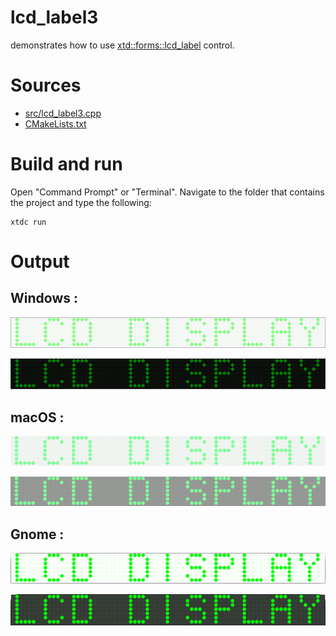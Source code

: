 # lcd_label3

demonstrates how to use [xtd::forms::lcd_label](../../../../src/xtd.forms/include/xtd/forms/lcd_label.h) control.

# Sources

* [src/lcd_label3.cpp](src/lcd_label2.cpp)
* [CMakeLists.txt](CMakeLists.txt)

# Build and run

Open "Command Prompt" or "Terminal". Navigate to the folder that contains the project and type the following:

```shell
xtdc run
```

# Output

## Windows :

![Screenshot](../../../../docs/pictures/examples/lcd_label3_w.png)

![Screenshot](../../../../docs/pictures/examples/lcd_label3_wd.png)

## macOS :

![Screenshot](../../../../docs/pictures/examples/lcd_label3_m.png)

![Screenshot](../../../../docs/pictures/examples/lcd_label3_md.png)

## Gnome :

![Screenshot](../../../../docs/pictures/examples/lcd_label3_g.png)

![Screenshot](../../../../docs/pictures/examples/lcd_label3_gd.png)
